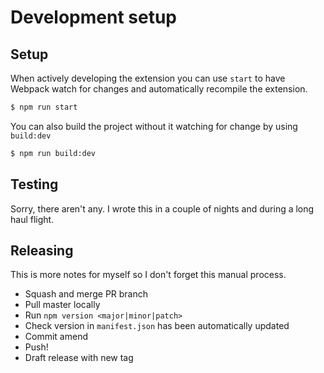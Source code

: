 # Development setup

## Setup
When actively developing the extension you can use `start` to have Webpack watch for changes and automatically recompile the extension.

```bash
$ npm run start
```

You can also build the project without it watching for change by using `build:dev`

```bash
$ npm run build:dev
```

## Testing

Sorry, there aren't any. I wrote this in a couple of nights and during a long haul flight.

## Releasing

This is more notes for myself so I don't forget this manual process.

- Squash and merge PR branch
- Pull master locally
- Run `npm version <major|minor|patch>`
- Check version in `manifest.json` has been automatically updated
- Commit amend
- Push!
- Draft release with new tag
